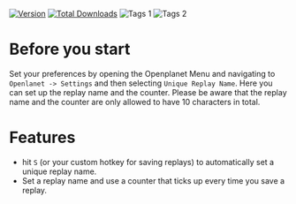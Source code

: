[![Version](https://img.shields.io/badge/dynamic/json?color=pink&label=Version&query=version&url=https%3A%2F%2Fopenplanet.nl%2Fapi%2Ffile%2F130)](https://openplanet.nl/files/130)
[![Total Downloads](https://img.shields.io/badge/dynamic/json?color=green&label=Downloads&query=downloads&url=https%3A%2F%2Fopenplanet.nl%2Fapi%2Ffile%2F130)](https://openplanet.nl/files/130)
![Tags 1](https://img.shields.io/badge/dynamic/json?color=blue&label=Game&query=tags%5B0%5D.name&url=https%3A%2F%2Fopenplanet.nl%2Fapi%2Ffile%2F130)
![Tags 2](https://img.shields.io/badge/dynamic/json?color=green&label=Type&query=tags%5B1%5D.name&url=https%3A%2F%2Fopenplanet.nl%2Fapi%2Ffile%2F130)
# Before you start
Set your preferences by opening the Openplanet Menu and navigating to `Openlanet -> Settings` and then selecting `Unique Replay Name`.
Here you can set up the replay name and the counter. Please be aware that the replay name and the counter are only allowed to have 10 characters in total.

# Features
- hit `S` (or your custom hotkey for saving replays) to automatically set a unique replay name.
- Set a replay name and use a counter that ticks up every time you save a replay.

